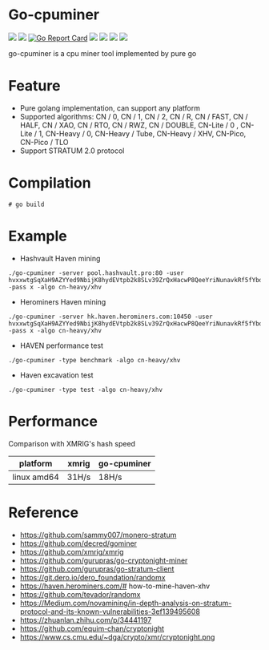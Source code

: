 # Go-cpuminer

[<img src="https://img.shields.io/github/license/esrrhs/go-cpuminer">](https://github.com/esrrhs/go-cpuminer)
[<img src="https://img.shields.io/github/languages/top/esrrhs/go-cpuminer">](https://github.com/esrrhs/go-cpuminer)
[![Go Report Card](https://goreportcard.com/badge/github.com/esrrhs/go-cpuminer)](https://goreportcard.com/report/github.com/esrrhs/go-cpuminer)
[<img src="https://img.shields.io/github/v/release/esrrhs/go-cpuminer">](https://github.com/esrrhs/go-cpuminer/releases)
[<img src="https://img.shields.io/github/downloads/esrrhs/go-cpuminer/total">](https://github.com/esrrhs/go-cpuminer/releases)
[<img src="https://img.shields.io/docker/pulls/esrrhs/go-cpuminer">](https://hub.docker.com/repository/docker/esrrhs/go-cpuminer)
[<img src="https://img.shields.io/github/workflow/status/esrrhs/go-cpuminer/Go">](https://github.com/esrrhs/go-cpuminer/actions)

go-cpuminer is a cpu miner tool implemented by pure go

# Feature
* Pure golang implementation, can support any platform
* Supported algorithms: CN / 0, CN / 1, CN / 2, CN / R, CN / FAST, CN / HALF, CN / XAO, CN / RTO, CN / RWZ, CN / DOUBLE, CN-Lite / 0 , CN-Lite / 1, CN-Heavy / 0, CN-Heavy / Tube, CN-Heavy / XHV, CN-Pico, CN-Pico / TLO
* Support STRATUM 2.0 protocol

# Compilation
```
# go build
```

# Example
* Hashvault Haven mining
```
./go-cpuminer -server pool.hashvault.pro:80 -user hvxxwtgSqXaH9AZYYed9NbijK8hydEVtpb2k8SLv39ZrQxHacwP8QeeYriNunavkRf5fYbdf6BPj6g7yGmh2kS2i4toHRp4pdG -pass x -algo cn-heavy/xhv
```
* Herominers Haven mining
```
./go-cpuminer -server hk.haven.herominers.com:10450 -user hvxxwtgSqXaH9AZYYed9NbijK8hydEVtpb2k8SLv39ZrQxHacwP8QeeYriNunavkRf5fYbdf6BPj6g7yGmh2kS2i4toHRp4pdG -pass x -algo cn-heavy/xhv
```
* HAVEN performance test
```
./go-cpuminer -type benchmark -algo cn-heavy/xhv
```
* Haven excavation test
```
./go-cpuminer -type test -algo cn-heavy/xhv
```

# Performance
Comparison with XMRIG's hash speed

|    platform    | xmrig     | go-cpuminer   |
| ------ | -------- | -------- |
| linux amd64 | 31H/s | 18H/s |

# Reference
* https://github.com/sammy007/monero-stratum
* https://github.com/decred/gominer
* https://github.com/xmrig/xmrig
* https://github.com/gurupras/go-cryptonight-miner
* https://github.com/gurupras/go-stratum-client
* https://git.dero.io/dero_foundation/randomx
* https://haven.herominers.com/# how-to-mine-haven-xhv
* https://github.com/tevador/randomx
* https://Medium.com/novamining/in-depth-analysis-on-stratum-protocol-and-its-known-vulnerabilities-3ef139495608
* https://zhuanlan.zhihu.com/p/34441197
* https://github.com/equim-chan/cryptonight
* https://www.cs.cmu.edu/~dga/crypto/xmr/cryptonight.png